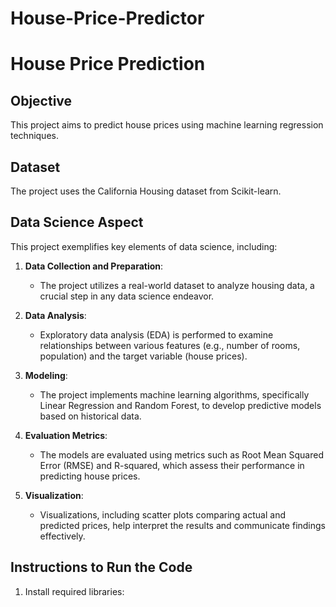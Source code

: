 # House-Price-Predictor
# House Price Prediction

## Objective
This project aims to predict house prices using machine learning regression techniques.

## Dataset
The project uses the California Housing dataset from Scikit-learn.

## Data Science Aspect
This project exemplifies key elements of data science, including:

1. **Data Collection and Preparation**:
   - The project utilizes a real-world dataset to analyze housing data, a crucial step in any data science endeavor.

2. **Data Analysis**:
   - Exploratory data analysis (EDA) is performed to examine relationships between various features (e.g., number of rooms, population) and the target variable (house prices).

3. **Modeling**:
   - The project implements machine learning algorithms, specifically Linear Regression and Random Forest, to develop predictive models based on historical data.

4. **Evaluation Metrics**:
   - The models are evaluated using metrics such as Root Mean Squared Error (RMSE) and R-squared, which assess their performance in predicting house prices.

5. **Visualization**:
   - Visualizations, including scatter plots comparing actual and predicted prices, help interpret the results and communicate findings effectively.

## Instructions to Run the Code
1. Install required libraries:

